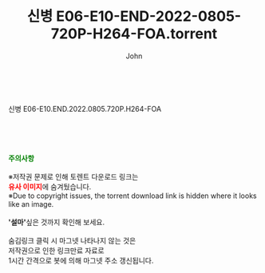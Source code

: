 ﻿---
layout: post
title:  "신병 E06-E10-END-2022-0805-720P-H264-FOA.torrent"
author: John
categories: [ 드라마 ]
tags: [  ]
image:  
description: "신병 E06-E10-END-2022-0805-720P-H264-FOA torrent 정보 공유"
toc: true
toc_sticky: true
---

<br>
<div class="view-img">
<a class="view_image" href="https://torrentmobile60.com/bbs/view_image.php?fn=%2Fdata%2Ffile%2Fdrama%2F3735182707_BKQkLW8A_3d7b15b4699b2e2ec5380888c3554ae526ee6eff.jpg" target="_blank"><img alt="" class="img-tag" content="https://torrentmobile60.com/data/file/drama/3735182707_BKQkLW8A_3d7b15b4699b2e2ec5380888c3554ae526ee6eff.jpg" itemprop="image" src="https://torrentmobile60.com/data/file/drama/3735182707_BKQkLW8A_3d7b15b4699b2e2ec5380888c3554ae526ee6eff.jpg"/></a></div><div class="view-content" itemprop="description">
<p>신병 E06-E10.END.2022.0805.720P.H264-FOA<br/></p> </div>
    
<br><br><br>
<p data-ke-size="size16"><b><span style="color: green;">주의사항</span></b><br /><br />※저작권 문제로 인해 토렌트 다운로드 링크는<br /><b><span style="color: red;">유사 이미지</span></b>에 숨겨뒀습니다.<br />※Due to copyright issues, the torrent download link is hidden where it looks like an image.<br /><br /><b>'설마'</b>싶은 것까지 확인해 보세요.<br /><br />숨김링크 클릭 시 마그넷 나타나지 않는 것은<br />저작권으로 인한 링크만료 자료로<br />1시간 간격으로 봇에 의해 마그넷 주소 갱신됩니다.</p>
